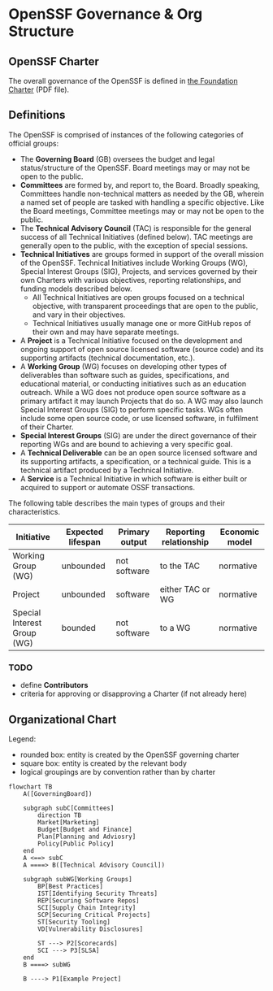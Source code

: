 # OpenSSF Governance & Org Structure

## OpenSSF Charter

The overall governance of the OpenSSF is defined in [the Foundation Charter](https://cdn.platform.linuxfoundation.org/agreements/openssf.pdf) (PDF file). 


## Definitions

The OpenSSF is comprised of instances of the following categories of official groups:

- The **Governing Board** (GB) oversees the budget and legal status/structure of the OpenSSF. Board meetings may or may not be open to the public.
- **Committees** are formed by, and report to, the Board. Broadly speaking, Committees handle non-technical matters as needed by the GB, wherein a named set of people are tasked with handling a specific objective. Like the Board meetings, Committee meetings may or may not be open to the public.
- The **Technical Advisory Council** (TAC) is responsible for the general success of all Technical Initiatives (defined below). TAC meetings are generally open to the public, with the exception of special sessions. 
- **Technical Initiatives** are groups formed in support of the overall mission of the OpenSSF. Technical Initiatives include Working Groups (WG), Special Interest Groups (SIG), Projects, and services governed by their own Charters with various objectives, reporting relationships, and funding models described below.
   - All Technical Initiatives are open groups focused on a technical objective, with transparent proceedings that are open to the public, and vary in their objectives.
   - Technical Initiatives usually manage one or more GitHub repos of their own and may have separate meetings.
- A **Project** is a Technical Initiative focused on the development and ongoing support of open source licensed software (source code) and its supporting artifacts (technical documentation, etc.).
- A **Working Group** (WG) focuses on developing other types of deliverables than software such as guides, specifications, and educational material, or conducting initiatives such as an education outreach. While a WG does not produce open source software as a primary artifact it may launch Projects that do so. A WG may also launch Special Interest Groups (SIG) to perform specific tasks. WGs often include some open source code, or use licensed software, in fulfilment of their Charter.
- **Special Interest Groups** (SIG) are under the direct governance of their reporting WGs and are bound to achieving a very specific goal. 
- A **Technical Deliverable** can be an open source licensed software and its supporting artifacts, a specification, or a technical guide. This is a technical artifact produced by a Technical Initiative.
- A **Service** is a Technical Initiative in which software is either built or acquired to support or automate OSSF transactions.

The following table describes the main types of groups and their characteristics.

| Initiative | Expected lifespan | Primary output| Reporting relationship |	Economic model
|------------|-------------------|---------------|------------------------|---------------
| Working Group (WG) | unbounded | not software | to the TAC | normative
| Project |	unbounded | software | either TAC or WG | normative
| Special Interest Group (WG) | bounded | not software | to a WG | normative

### TODO

* define **Contributors**
* criteria for approving or disapproving a Charter (if not already here)

## Organizational Chart

Legend:
- rounded box: entity is created by the OpenSSF governing charter
- square box: entity is created by the relevant body
- logical groupings are by convention rather than by charter


```mermaid
flowchart TB
    A([GoverningBoard])

    subgraph subC[Committees]
        direction TB
        Market[Marketing]
        Budget[Budget and Finance]
        Plan[Planning and Adviosry]
        Policy[Public Policy]
    end
    A <==> subC
    A ====> B([Technical Advisory Council])

    subgraph subWG[Working Groups]
        BP[Best Practices]
        IST[Identifying Security Threats]
        REP[Securing Software Repos]
        SCI[Supply Chain Integrity]
        SCP[Securing Critical Projects]
        ST[Security Tooling]
        VD[Vulnerability Disclosures]

        ST ---> P2[Scorecards]
        SCI ---> P3[SLSA]
    end
    B ====> subWG

    B ----> P1[Example Project]
```
